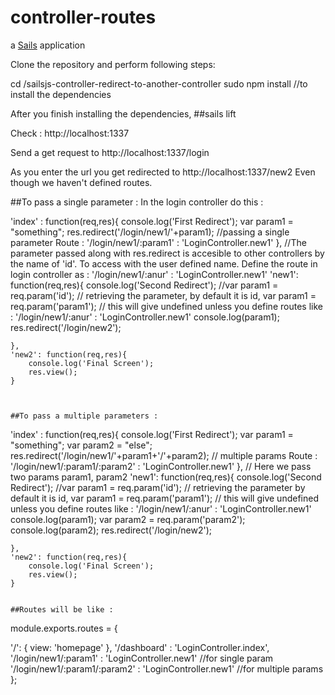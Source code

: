 # controller-routes

a [Sails](http://sailsjs.org) application

Clone the repository and perform following steps:

cd /sailsjs-controller-redirect-to-another-controller
sudo npm install //to install the dependencies

After you finish installing the dependencies, 
##sails lift

Check : http://localhost:1337

Send a get request to http://localhost:1337/login

As you enter the url you get redirected to http://localhost:1337/new2
Even though we haven't defined routes.

##To pass a single parameter : 
In the login controller do this : 

'index' : function(req,res){
		console.log('First Redirect');
		var param1 = "something";
		res.redirect('/login/new1/'+param1); //passing a single parameter Route : '/login/new1/:param1' : 'LoginController.new1'
	},
	//The parameter passed along with res.redirect is accesible to other controllers by the name of 'id'. To access with the user defined name. Define the route in login controller as : '/login/new1/:anur' : 'LoginController.new1'
	'new1': function(req,res){
		console.log('Second Redirect');
		//var param1 = req.param('id'); // retrieving the parameter, by default it is id,
		var param1 = req.param('param1'); // this will give undefined unless you define routes like : '/login/new1/:anur' : 'LoginController.new1'
		console.log(param1);
		res.redirect('/login/new2');

	},
	'new2': function(req,res){
		console.log('Final Screen');
		res.view();
	}
	
	
	
	##To pass a multiple parameters :
	
'index' : function(req,res){
		console.log('First Redirect');
		var param1 = "something";
		var param2 = "else";
		res.redirect('/login/new1/'+param1+'/'+param2); // multiple params  Route : '/login/new1/:param1/:param2' : 'LoginController.new1'
	}, // Here we pass two params param1, param2
	'new1': function(req,res){
		console.log('Second Redirect');
		//var param1 = req.param('id'); // retrieving the parameter by default it is id,
		var param1 = req.param('param1'); // this will give undefined unless you define routes like : '/login/new1/:anur' : 'LoginController.new1'
		console.log(param1);
		var param2 = req.param('param2');
		console.log(param2);
		res.redirect('/login/new2');

	},
	'new2': function(req,res){
		console.log('Final Screen');
		res.view();
	}
	
	
	##Routes will be like :
	
module.exports.routes = {

  '/': {
    view: 'homepage'
  },
'/dashboard' : 'LoginController.index',
'/login/new1/:param1' : 'LoginController.new1' //for single param
'/login/new1/:param1/:param2' : 'LoginController.new1' //for multiple params
};

